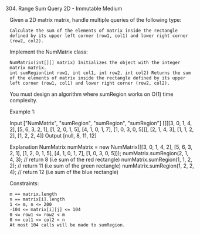 304. Range Sum Query 2D - Immutable
Medium

Given a 2D matrix matrix, handle multiple queries of the following type:

    Calculate the sum of the elements of matrix inside the rectangle defined by its upper left corner (row1, col1) and lower right corner (row2, col2).

Implement the NumMatrix class:

    NumMatrix(int[][] matrix) Initializes the object with the integer matrix matrix.
    int sumRegion(int row1, int col1, int row2, int col2) Returns the sum of the elements of matrix inside the rectangle defined by its upper left corner (row1, col1) and lower right corner (row2, col2).

You must design an algorithm where sumRegion works on O(1) time complexity.

 

Example 1:

Input
["NumMatrix", "sumRegion", "sumRegion", "sumRegion"]
[[[[3, 0, 1, 4, 2], [5, 6, 3, 2, 1], [1, 2, 0, 1, 5], [4, 1, 0, 1, 7], [1, 0, 3, 0, 5]]], [2, 1, 4, 3], [1, 1, 2, 2], [1, 2, 2, 4]]
Output
[null, 8, 11, 12]

Explanation
NumMatrix numMatrix = new NumMatrix([[3, 0, 1, 4, 2], [5, 6, 3, 2, 1], [1, 2, 0, 1, 5], [4, 1, 0, 1, 7], [1, 0, 3, 0, 5]]);
numMatrix.sumRegion(2, 1, 4, 3); // return 8 (i.e sum of the red rectangle)
numMatrix.sumRegion(1, 1, 2, 2); // return 11 (i.e sum of the green rectangle)
numMatrix.sumRegion(1, 2, 2, 4); // return 12 (i.e sum of the blue rectangle)

 

Constraints:

    m == matrix.length
    n == matrix[i].length
    1 <= m, n <= 200
    -104 <= matrix[i][j] <= 104
    0 <= row1 <= row2 < m
    0 <= col1 <= col2 < n
    At most 104 calls will be made to sumRegion.

